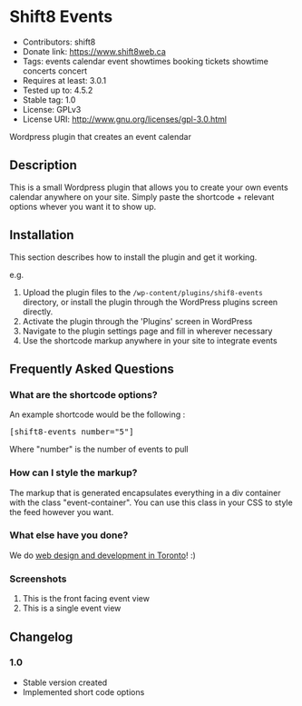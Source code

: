 # Shift8 Events
* Contributors: shift8
* Donate link: https://www.shift8web.ca
* Tags: events calendar event showtimes booking tickets showtime concerts concert
* Requires at least: 3.0.1
* Tested up to: 4.5.2
* Stable tag: 1.0
* License: GPLv3
* License URI: http://www.gnu.org/licenses/gpl-3.0.html

Wordpress plugin that creates an event calendar

## Description 

This is a small Wordpress plugin that allows you to create your own events calendar anywhere on your site. Simply paste the shortcode + relevant options whever you want it to show up.


## Installation 

This section describes how to install the plugin and get it working.

e.g.

1. Upload the plugin files to the `/wp-content/plugins/shif8-events` directory, or install the plugin through the WordPress plugins screen directly.
2. Activate the plugin through the 'Plugins' screen in WordPress
3. Navigate to the plugin settings page and fill in wherever necessary
3. Use the shortcode markup anywhere in your site to integrate events


## Frequently Asked Questions 

### What are the shortcode options? 

An example shortcode would be the following :

<pre>
[shift8-events number="5"]
</pre>

Where "number" is the number of events to pull 

### How can I style the markup? 

The markup that is generated encapsulates everything in a div container with the class "event-container". You can use this class in your CSS to style the feed however you want.

### What else have you done?

We do [web design and development in Toronto](https://www.shift8web.ca "Toronto Web Design")! :)

### Screenshots 

1. This is the front facing event view
2. This is a single event view

## Changelog 

### 1.0 
* Stable version created
* Implemented short code options 

